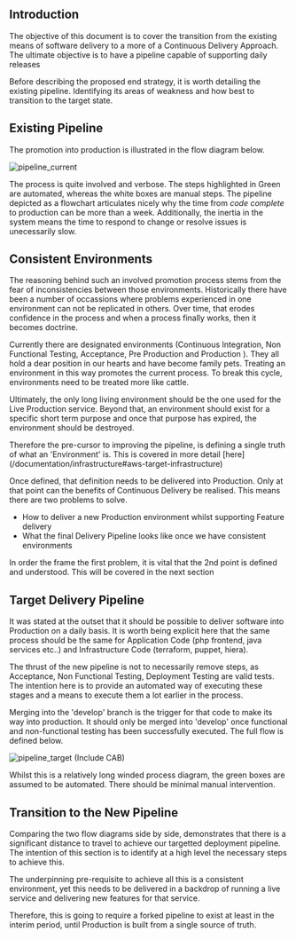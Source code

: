 ## Introduction

The objective of this document is to cover the transition from the existing means of software delivery to a more of a Continuous Delivery Approach. The ultimate objective is to have a pipeline capable of supporting daily releases

Before describing the proposed end strategy, it is worth detailing the existing pipeline. Identifying its areas of weakness and how best to transition to the target state. 

## Existing Pipeline

The promotion into production is illustrated in the flow diagram below. 

![pipeline_current](images/pipeline_current.png)

The process is quite involved and verbose. The steps highlighted in Green are automated, whereas the white boxes are manual steps. The pipeline depicted as a flowchart articulates nicely why the time from *code complete* to production can be more than a week. Additionally, the inertia in the system means the time to respond to change or resolve issues is unecessarily slow.

## Consistent Environments

The reasoning behind such an involved promotion process stems from the fear of inconsistencies between those environments. Historically there have been a number of occassions where problems experienced in one environment can not be replicated in others. Over time, that erodes confidence in the process and when a process finally works, then it becomes doctrine. 

Currently there are designated environments (Continuous Integration, Non Functional Testing, Acceptance, Pre Production and Production ). They all hold a dear position in our hearts and have become family pets. Treating an environment in this way promotes the current process. To break this cycle, environments need to be treated more like cattle. 

Ultimately, the only long living environment should be the one used for the Live Production service. Beyond that, an environment should exist for a specific short term purpose and once that purpose has expired, the environment should be destroyed. 

Therefore the pre-cursor to improving the pipeline, is defining a single truth of what an 'Environment' is. This is covered in more detail [here] (/documentation/infrastructure#aws-target-infrastructure)

Once defined, that definition needs to be delivered into Production. Only at that point can the benefits of Continuous Delivery be realised. This means there are two problems to solve. 

* How to deliver a new Production environment whilst supporting Feature delivery
* What the final Delivery Pipeline looks like once we have consistent environments

In order the frame the first problem, it is vital that the 2nd point is defined and understood. This will be covered in the next section

## Target Delivery Pipeline

It was stated at the outset that it should be possible to deliver software into Production on a daily basis. It is worth being explicit here that the same process should be the same for Application Code (php frontend, java services etc..) and Infrastructure Code (terraform, puppet, hiera). 

The thrust of the new pipeline is not to necessarily remove steps, as Acceptance, Non Functional Testing, Deployment Testing are valid tests. The intention here is to provide an automated way of executing these stages and a means to execute them a lot earlier in the process. 

Merging into the 'develop' branch is the trigger for that code to make its way into production. It should only be merged into 'develop' once functional and non-functional testing has been successfully executed. The full flow is defined below.

![pipeline_target](images/pipeline_proposed.png)
(Include CAB)

Whilst this is a relatively long winded process diagram, the green boxes are assumed to be automated. There should be minimal manual intervention.

## Transition to the New Pipeline

Comparing the two flow diagrams side by side, demonstrates that there is a significant distance to travel to achieve our targetted deployment pipeline. The intention of this section is to identify at a high level the necessary steps to achieve this.

The underpinning pre-requisite to achieve all this is a consistent environment, yet this needs to be delivered in a backdrop of running a live service and delivering new features for that service.

Therefore, this is going to require a forked pipeline to exist at least in the interim period, until Production is built from a single source of truth.



